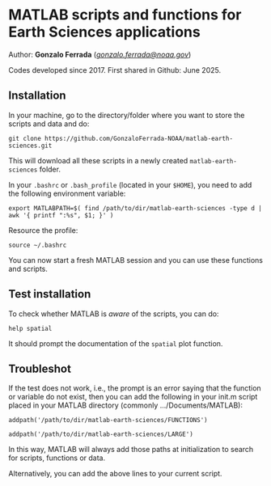 # MATLAB scripts and functions for Earth Sciences applications
Author: **Gonzalo Ferrada** (*gonzalo.ferrada@noaa.gov*)

Codes developed since 2017. First shared in Github: June 2025.

## Installation
In your machine, go to the directory/folder where you want to store the scripts and data and do:

`git clone https://github.com/GonzaloFerrada-NOAA/matlab-earth-sciences.git`

This will download all these scripts in a newly created `matlab-earth-sciences` folder.

In your `.bashrc` or `.bash_profile` (located in your `$HOME`), you need to add the following environment variable:

`export MATLABPATH=$( find /path/to/dir/matlab-earth-sciences -type d | awk '{ printf ":%s", $1; }' )`

Resource the profile:

`source ~/.bashrc`

You can now start a fresh MATLAB session and you can use these functions and scripts.

## Test installation

To check whether MATLAB is *aware* of the scripts, you can do:

`help spatial`

It should prompt the documentation of the `spatial` plot function.

## Troubleshot

If the test does not work, i.e., the prompt is an error saying that the function or variable do not exist, then you can add the following in your init.m script placed in your MATLAB directory (commonly .../Documents/MATLAB):

`addpath('/path/to/dir/matlab-earth-sciences/FUNCTIONS')`

`addpath('/path/to/dir/matlab-earth-sciences/LARGE')`

In this way, MATLAB will always add those paths at initialization to search for scripts, functions or data.

Alternatively, you can add the above lines to your current script.


